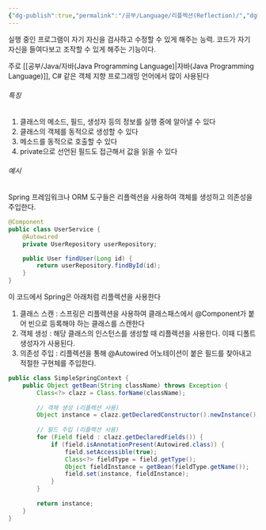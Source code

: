 ```yaml
---
{"dg-publish":true,"permalink":"/공부/Language/리플렉션(Reflection)/","dgPassFrontmatter":true}
---
```


실행 중인 프로그램이 자기 자신을 검사하고 수정할 수 있게 해주는 능력.
코드가 자기 자신을 들여다보고 조작할 수 있게 해주는 기능이다.

주로 [[공부/Java/자바(Java Programming Language)\|자바(Java Programming Language)]], C# 같은 객체 지향 프로그래밍 언어에서 많이  사용된다

###### 특징

1. 클래스의 메소드, 필드, 생성자 등의 정보를 실행 중에 알아낼 수 있다
2. 클래스의 객체를 동적으로 생성할 수 있다
3. 메소드를 동적으로 호출할 수 있다
4. private으로 선언된 필드도 접근해서 값을 읽을 수 있다

###### 예시

Spring 프레임워크나 ORM 도구들은 리플렉션을 사용하여 객체를 생성하고 의존성을 주입한다.

```java
@Component
public class UserService {
    @Autowired
    private UserRepository userRepository;

    public User findUser(Long id) {
        return userRepository.findById(id);
    }
}
```

이 코드에서 Spring은 아래처럼 리플렉션을 사용한다

1. 클래스 스캔 : 스프링은 리플렉션을 사용하여 클래스패스에서 @Component가 붙어 빈으로 등록해야 하는 클래스를 스캔한다
2. 객체 생성 : 해당 클래스의 인스턴스를 생성할 때 리플렉션을 사용한다. 이때 디폴트 생성자가 사용된다.
3. 의존성 주입 : 리플렉션을 통해 @Autowired 어노테이션이 붙은 필드를 찾아내고 적절한 구현체를 주입한다.

```java
public class SimpleSpringContext {
    public Object getBean(String className) throws Exception {
        Class<?> clazz = Class.forName(className);
        
        // 객체 생성 (리플렉션 사용)
        Object instance = clazz.getDeclaredConstructor().newInstance();
        
        // 필드 주입 (리플렉션 사용)
        for (Field field : clazz.getDeclaredFields()) {
            if (field.isAnnotationPresent(Autowired.class)) {
                field.setAccessible(true);
                Class<?> fieldType = field.getType();
                Object fieldInstance = getBean(fieldType.getName());
                field.set(instance, fieldInstance);
            }
        }
        
        return instance;
    }
}
```